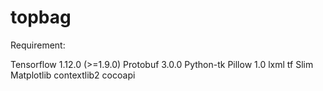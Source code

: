 # topbag


Requirement:

Tensorflow 1.12.0 (>=1.9.0)
Protobuf 3.0.0
Python-tk
Pillow 1.0
lxml
tf Slim 
Matplotlib
contextlib2
cocoapi
